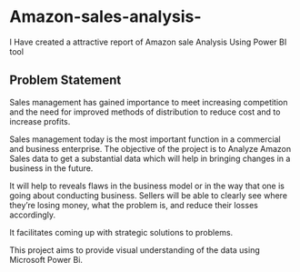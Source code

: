 # Amazon-sales-analysis-
I Have created a attractive report of Amazon sale Analysis Using Power BI tool

## Problem Statement
Sales management has gained importance to meet increasing competition and the need for improved methods of distribution to reduce cost and to increase profits.

Sales management today is the most important function in a commercial and business enterprise. The objective of the project is to Analyze Amazon Sales data to get a substantial data which will help in bringing changes in a business in the future. 

It will help to reveals flaws in the business model or in the way that one is going about conducting business. Sellers will be able to clearly see where they’re losing money, what the problem is, and reduce their losses accordingly.

It facilitates coming up with strategic solutions to problems. 

This project aims to provide visual understanding of the data using Microsoft Power Bi.
